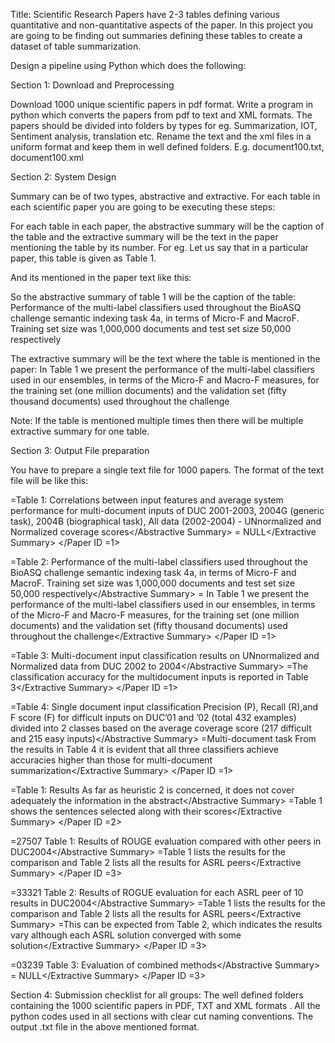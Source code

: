 Title: Scientific Research Papers have 2-3 tables defining various quantitative and non-quantitative aspects of the paper. In this project you are going to be finding out summaries defining these tables to create a dataset of table summarization.

Design a pipeline using Python which does the following:

Section 1: Download and Preprocessing

Download 1000 unique scientific papers in pdf format. Write a program in python which converts the papers from pdf to text and XML formats. The papers should be divided into folders by types for eg. Summarization, IOT, Sentiment analysis, translation etc. Rename the text and the xml files in a uniform format and keep them in well defined folders. E.g. document100.txt, document100.xml

Section 2: System Design

Summary can be of two types, abstractive and extractive. For each table in each scientific paper you are going to be executing these steps:

For each table in each paper, the abstractive summary will be the caption of the table and the extractive summary will be the text in the paper mentioning the table by its number. For eg. Let us say that in a particular paper, this table is given as Table 1.

And its mentioned in the paper text like this:

So the abstractive summary of table 1 will be the caption of the table: Performance of the multi-label classifiers used throughout the BioASQ challenge semantic indexing task 4a, in terms of Micro-F and MacroF. Training set size was 1,000,000 documents and test set size 50,000 respectively

The extractive summary will be the text where the table is mentioned in the paper: In Table 1 we present the performance of the multi-label classifiers used in our ensembles, in terms of the Micro-F and Macro-F measures, for the training set (one million documents) and the validation set (fifty thousand documents) used throughout the challenge

Note: If the table is mentioned multiple times then there will be multiple extractive summary for one table.

Section 3: Output File preparation

You have to prepare a single text file for 1000 papers. The format of the text file will be like this:

=Table 1: Correlations between input features and average system performance for multi-document inputs of DUC 2001-2003, 2004G (generic task), 2004B (biographical task), All data (2002-2004) - UNnormalized and Normalized coverage scores</Abstractive Summary> = NULL</Extractive Summary> </Paper ID =1>

=Table 2: Performance of the multi-label classifiers used throughout the BioASQ challenge semantic indexing task 4a, in terms of Micro-F and MacroF. Training set size was 1,000,000 documents and test set size 50,000 respectively</Abstractive Summary> = In Table 1 we present the performance of the multi-label classifiers used in our ensembles, in terms of the Micro-F and Macro-F measures, for the training set (one million documents) and the validation set (fifty thousand documents) used throughout the challenge</Extractive Summary> </Paper ID =1>

=Table 3: Multi-document input classification results on UNnormalized and Normalized data from DUC 2002 to 2004</Abstractive Summary> =The classification accuracy for the multidocument inputs is reported in Table 3</Extractive Summary> </Paper ID =1>

=Table 4: Single document input classification Precision (P), Recall (R),and F score (F) for difficult inputs on DUC’01 and ’02 (total 432 examples) divided into 2 classes based on the average coverage score (217 difficult and 215 easy inputs)</Abstractive Summary> =Multi-document task From the results in Table 4 it is evident that all three classifiers achieve accuracies higher than those for multi-document summarization</Extractive Summary> </Paper ID =1>

=Table 1: Results As far as heuristic 2 is concerned, it does not cover adequately the information in the abstract</Abstractive Summary> =Table 1 shows the sentences selected along with their scores</Extractive Summary> </Paper ID =2>

=27507 Table 1: Results of ROUGE evaluation compared with other peers in DUC2004</Abstractive Summary> =Table 1 lists the results for the comparison and Table 2 lists all the results for ASRL peers</Extractive Summary> </Paper ID =3>

=33321 Table 2: Results of ROGUE evaluation for each ASRL peer of 10 results in DUC2004</Abstractive Summary> =Table 1 lists the results for the comparison and Table 2 lists all the results for ASRL peers</Extractive Summary> =This can be expected from Table 2, which indicates the results vary although each ASRL solution converged with some solution</Extractive Summary> </Paper ID =3>

=03239 Table 3: Evaluation of combined methods</Abstractive Summary> = NULL</Extractive Summary> </Paper ID =3>

Section 4: Submission checklist for all groups: The well defined folders containing the 1000 scientific papers in PDF, TXT and XML formats . All the python codes used in all sections with clear cut naming conventions. The output .txt file in the above mentioned format.
